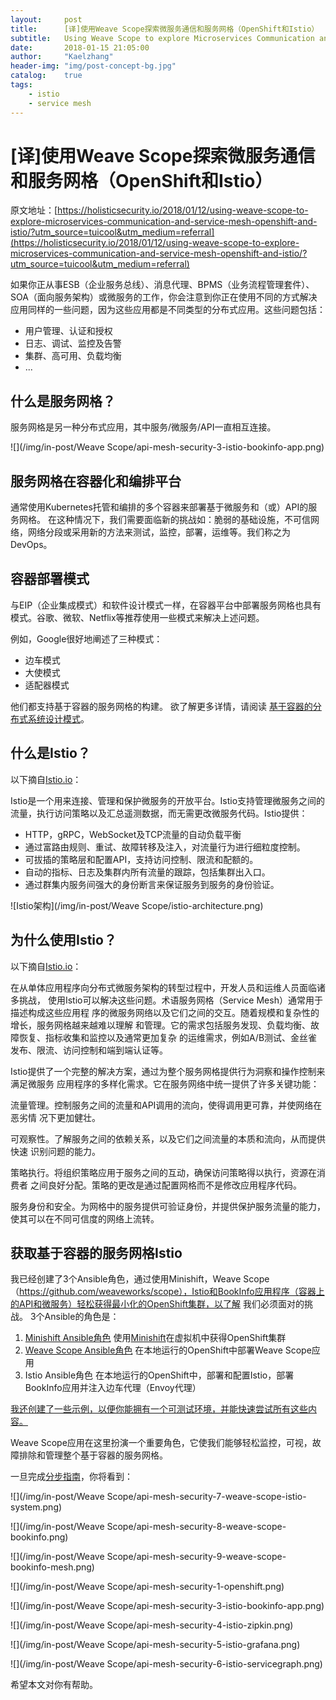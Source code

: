 ```yaml
---
layout:     post
title:      [译]使用Weave Scope探索微服务通信和服务网格（OpenShift和Istio）
subtitle:   Using Weave Scope to explore Microservices Communication and Service Mesh (OpenShift and Istio)
date:       2018-01-15 21:05:00
author:     "Kaelzhang"
header-img: "img/post-concept-bg.jpg"
catalog:    true
tags:
    - istio
    - service mesh
---
```


# [译]使用Weave Scope探索微服务通信和服务网格（OpenShift和Istio）

原文地址：[https://holisticsecurity.io/2018/01/12/using-weave-scope-to-explore-microservices-communication-and-service-mesh-openshift-and-istio/?utm_source=tuicool&utm_medium=referral](https://holisticsecurity.io/2018/01/12/using-weave-scope-to-explore-microservices-communication-and-service-mesh-openshift-and-istio/?utm_source=tuicool&utm_medium=referral)

如果你正从事ESB（企业服务总线）、消息代理、BPMS（业务流程管理套件）、SOA（面向服务架构）或微服务的工作，你会注意到你正在使用不同的方式解决应用同样的一些问题，因为这些应用都是不同类型的分布式应用。这些问题包括：

* 用户管理、认证和授权
* 日志、调试、监控及告警
* 集群、高可用、负载均衡
* ...

## 什么是服务网格？
服务网格是另一种分布式应用，其中服务/微服务/API一直相互连接。

![](/img/in-post/Weave Scope/api-mesh-security-3-istio-bookinfo-app.png)

## 服务网格在容器化和编排平台
通常使用Kubernetes托管和编排的多个容器来部署基于微服务和（或）API的服务网格。 在这种情况下，我们需要面临新的挑战如：脆弱的基础设施，不可信网络，网络分段或采用新的方法来测试，监控，部署，运维等。我们称之为DevOps。

## 容器部署模式
与EIP（企业集成模式）和软件设计模式一样，在容器平台中部署服务网格也具有模式。谷歌、微软、Netflix等推荐使用一些模式来解决上述问题。

例如，Google很好地阐述了三种模式：

* 边车模式
* 大使模式
* 适配器模式

他们都支持基于容器的服务网格的构建。 欲了解更多详情，请阅读
[基于容器的分布式系统设计模式](https://static.googleusercontent.com/media/research.google.com/en//pubs/archive/45406.pdf)。

## 什么是Istio？
以下摘自[Istio.io](https://istio.io/about/intro.html)：

Istio是一个用来连接、管理和保护微服务的开放平台。Istio支持管理微服务之间的流量，执行访问策略以及汇总遥测数据，而无需更改微服务代码。Istio提供：

* HTTP，gRPC，WebSocket及TCP流量的自动负载平衡
* 通过富路由规则、重试、故障转移及注入，对流量行为进行细粒度控制。
* 可拔插的策略层和配置API，支持访问控制、限流和配额的。
* 自动的指标、日志及集群内所有流量的跟踪，包括集群出入口。
* 通过群集内服务间强大的身份断言来保证服务到服务的身份验证。

![Istio架构](/img/in-post/Weave Scope/istio-architecture.png)

## 为什么使用Istio？

以下摘自[Istio.io](https://istio.io/docs/concepts/what-is-istio/overview.html)：

在从单体应用程序向分布式微服务架构的转型过程中，开发人员和运维人员面临诸多挑战， 使用Istio可以解决这些问题。术语服务网格（Service Mesh）通常用于描述构成这些应用程 序的微服务网络以及它们之间的交互。随着规模和复杂性的增长，服务网格越来越难以理解 和管理。它的需求包括服务发现、负载均衡、故障恢复、指标收集和监控以及通常更加复杂 的运维需求，例如A/B测试、金丝雀发布、限流、访问控制和端到端认证等。

Istio提供了一个完整的解决方案，通过为整个服务网格提供行为洞察和操作控制来满足微服务 应用程序的多样化需求。它在服务网络中统一提供了许多关键功能：

流量管理。控制服务之间的流量和API调用的流向，使得调用更可靠，并使网络在恶劣情 况下更加健壮。

可观察性。了解服务之间的依赖关系，以及它们之间流量的本质和流向，从而提供快速 识别问题的能力。

策略执行。将组织策略应用于服务之间的互动，确保访问策略得以执行，资源在消费者 之间良好分配。策略的更改是通过配置网格而不是修改应用程序代码。

服务身份和安全。为网格中的服务提供可验证身份，并提供保护服务流量的能力，使其可以在不同可信度的网络上流转。

## 获取基于容器的服务网格Istio
我已经创建了3个Ansible角色，通过使用Minishift，Weave Scope（https://github.com/weaveworks/scope），Istio和BookInfo应用程序（容器上的API和微服务）轻松获得最小化的OpenShift集群，以了解 我们必须面对的挑战。 3个Ansible的角色是：

1. [Minishift Ansible角色](https://github.com/chilcano/ansible-role-minishift)
使用[Minishift](https://github.com/minishift/minishift)在虚拟机中获得OpenShift集群
2. [Weave Scope Ansible角色](https://github.com/chilcano/ansible-role-weave-scope)
在本地运行的OpenShift中部署Weave Scope应用
3. Istio Ansible角色
在本地运行的OpenShift中，部署和配置Istio，部署BookInfo应用并注入边车代理（Envoy代理）

[我还创建了一些示例，以便你能拥有一个可测试环境，并能快速尝试所有这些内容。](https://github.com/chilcano/ansible-minishift-istio-security)

Weave Scope应用在这里扮演一个重要角色，它使我们能够轻松监控，可视，故障排除和管理整个基于容器的服务网格。

一旦完成[分步指南](https://github.com/chilcano/ansible-minishift-istio-security)，你将看到：

![](/img/in-post/Weave Scope/api-mesh-security-7-weave-scope-istio-system.png)

![](/img/in-post/Weave Scope/api-mesh-security-8-weave-scope-bookinfo.png)

![](/img/in-post/Weave Scope/api-mesh-security-9-weave-scope-bookinfo-mesh.png)

![](/img/in-post/Weave Scope/api-mesh-security-1-openshift.png)

![](/img/in-post/Weave Scope/api-mesh-security-3-istio-bookinfo-app.png)

![](/img/in-post/Weave Scope/api-mesh-security-4-istio-zipkin.png)

![](/img/in-post/Weave Scope/api-mesh-security-5-istio-grafana.png)

![](/img/in-post/Weave Scope/api-mesh-security-6-istio-servicegraph.png)

希望本文对你有帮助。


